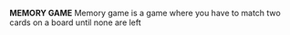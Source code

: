 **MEMORY GAME**
Memory game is a game where you have to match two cards on a board until none are left 
